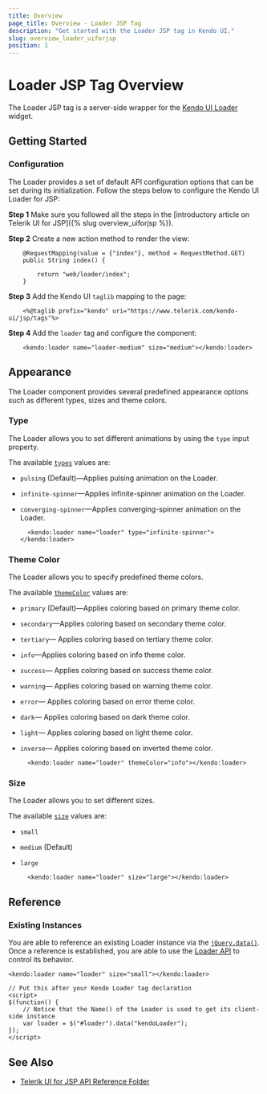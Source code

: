 ```yaml
---
title: Overview
page_title: Overview - Loader JSP Tag
description: "Get started with the Loader JSP tag in Kendo UI."
slug: overview_loader_uiforjsp
position: 1
---
```


# Loader JSP Tag Overview

The Loader JSP tag is a server-side wrapper for the [Kendo UI Loader](/api/javascript/ui/loader) widget.

## Getting Started

### Configuration

The Loader provides a set of default API configuration options that can be set during its initialization. Follow the steps below to configure the Kendo UI Loader for JSP:

**Step 1** Make sure you followed all the steps in the [introductory article on Telerik UI for JSP]({% slug overview_uiforjsp %}).

**Step 2** Create a new action method to render the view:

        @RequestMapping(value = {"index"}, method = RequestMethod.GET)
        public String index() {

            return "web/loader/index";
        }

**Step 3** Add the Kendo UI `taglib` mapping to the page:

        <%@taglib prefix="kendo" uri="https://www.telerik.com/kendo-ui/jsp/tags"%>

**Step 4** Add the `loader` tag and configure the component:

        <kendo:loader name="loader-medium" size="medium"></kendo:loader>

## Appearance

The Loader component provides several predefined appearance options such as different types, sizes and theme colors.

### Type

The Loader allows you to set different animations by using the `type` input property.

The available [`types`](/api/javascript/ui/loader/configuration/type) values are:
* `pulsing` (Default)&mdash;Applies pulsing animation on the Loader.
* `infinite-spinner`&mdash;Applies infinite-spinner animation on the Loader.
* `converging-spinner`&mdash;Applies converging-spinner animation on the Loader.

        <kendo:loader name="loader" type="infinite-spinner"></kendo:loader>

### Theme Color

The Loader allows you to specify predefined theme colors.

The available [`themeColor`](/api/javascript/ui/loader/configuration/themecolor) values are:

* `primary` (Default)&mdash;Applies coloring based on primary theme color.
* `secondary`&mdash;Applies coloring based on secondary theme color.
* `tertiary`&mdash; Applies coloring based on tertiary theme color.
* `info`&mdash;Applies coloring based on info theme color.
* `success`&mdash; Applies coloring based on success theme color.
* `warning`&mdash; Applies coloring based on warning theme color.
* `error`&mdash; Applies coloring based on error theme color.
* `dark`&mdash; Applies coloring based on dark theme color.
* `light`&mdash; Applies coloring based on light theme color.
* `inverse`&mdash; Applies coloring based on inverted theme color.

        <kendo:loader name="loader" themeColor="info"></kendo:loader>

### Size

The Loader allows you to set different sizes.

The available [`size`](/api/javascript/ui/loader/configuration/size) values are:

* `small`
* `medium` (Default)
* `large`

        <kendo:loader name="loader" size="large"></kendo:loader>

## Reference

### Existing Instances

You are able to reference an existing Loader instance via the [`jQuery.data()`](https://api.jquery.com/jQuery.data/). Once a reference is established, you are able to use the [Loader API](/api/javascript/ui/loader#methods) to control its behavior.

    <kendo:loader name="loader" size="small"></kendo:loader>
    
    // Put this after your Kendo Loader tag declaration
    <script>
    $(function() {
        // Notice that the Name() of the Loader is used to get its client-side instance
        var loader = $("#loader").data("kendoLoader");
    });
    </script>

## See Also

* [Telerik UI for JSP API Reference Folder](/api/jsp/loader)
